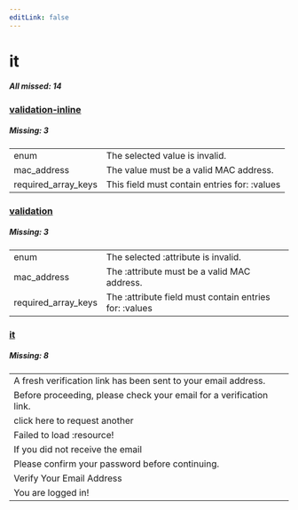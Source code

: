 ```yaml
---
editLink: false
---
```


# it

##### All missed: 14


### [validation-inline](https://github.com/Laravel-Lang/lang/blob/master/locales/it/validation-inline.php)

##### Missing: 3

<table >
<tr><td align="left" >
enum
</td>
<td align="left" >
The selected value is invalid.
</td>
</tr>
<tr><td align="left" >
mac_address
</td>
<td align="left" >
The value must be a valid MAC address.
</td>
</tr>
<tr><td align="left" >
required_array_keys
</td>
<td align="left" >
This field must contain entries for: :values
</td>
</tr>

</table>


### [validation](https://github.com/Laravel-Lang/lang/blob/master/locales/it/validation.php)

##### Missing: 3

<table >
<tr><td align="left" >
enum
</td>
<td align="left" >
The selected :attribute is invalid.
</td>
</tr>
<tr><td align="left" >
mac_address
</td>
<td align="left" >
The :attribute must be a valid MAC address.
</td>
</tr>
<tr><td align="left" >
required_array_keys
</td>
<td align="left" >
The :attribute field must contain entries for: :values
</td>
</tr>

</table>


### [it](https://github.com/Laravel-Lang/lang/blob/master/locales/it/it.json)

##### Missing: 8

<table >
<tr><td align="left" >
A fresh verification link has been sent to your email address.
</td>
</tr>
<tr><td align="left" >
Before proceeding, please check your email for a verification link.
</td>
</tr>
<tr><td align="left" >
click here to request another
</td>
</tr>
<tr><td align="left" >
Failed to load :resource!
</td>
</tr>
<tr><td align="left" >
If you did not receive the email
</td>
</tr>
<tr><td align="left" >
Please confirm your password before continuing.
</td>
</tr>
<tr><td align="left" >
Verify Your Email Address
</td>
</tr>
<tr><td align="left" >
You are logged in!
</td>
</tr>

</table>


